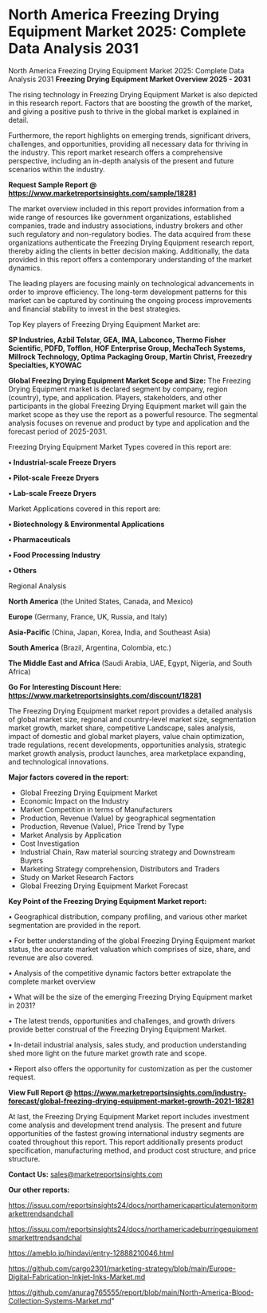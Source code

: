 # North America Freezing Drying Equipment Market 2025: Complete Data Analysis 2031
North America Freezing Drying Equipment Market 2025: Complete Data Analysis 2031
<Strong> Freezing Drying Equipment Market Overview 2025 - 2031</strong>

The rising technology in Freezing Drying Equipment Market is also depicted in this research report. Factors that are boosting the growth of the market, and giving a positive push to thrive in the global market is explained in detail.

Furthermore, the report highlights on emerging trends, significant drivers, challenges, and opportunities, providing all necessary data for thriving in the industry. This report market research offers a comprehensive perspective, including an in-depth analysis of the present and future scenarios within the industry.

<strong>Request Sample Report @ <a href=https://www.marketreportsinsights.com/sample/18281>https://www.marketreportsinsights.com/sample/18281</a></strong>

The market overview included in this report provides information from a wide range of resources like government organizations, established companies, trade and industry associations, industry brokers and other such regulatory and non-regulatory bodies. The data acquired from these organizations authenticate the Freezing Drying Equipment research report, thereby aiding the clients in better decision making. Additionally, the data provided in this report offers a contemporary understanding of the market dynamics.

The leading players are focusing mainly on technological advancements in order to improve efficiency. The long-term development patterns for this market can be captured by continuing the ongoing process improvements and financial stability to invest in the best strategies.

Top Key players of Freezing Drying Equipment Market are:

<strong>SP Industries, Azbil Telstar, GEA, IMA, Labconco, Thermo Fisher Scientific, PDFD, Tofflon, HOF Enterprise Group, MechaTech Systems, Millrock Technology, Optima Packaging Group, Martin Christ, Freezedry Specialties, KYOWAC</strong>

<strong><b>Global Freezing Drying Equipment Market Scope and Size:</b></strong>
The Freezing Drying Equipment market is declared segment by company, region (country), type, and application. Players, stakeholders, and other participants in the global Freezing Drying Equipment market will gain the market scope as they use the report as a powerful resource. The segmental analysis focuses on revenue and product by type and application and the forecast period of 2025-2031.

Freezing Drying Equipment Market Types covered in this report are:

<strong>• Industrial-scale Freeze Dryers

• Pilot-scale Freeze Dryers

• Lab-scale Freeze Dryers</strong>

Market Applications covered in this report are:

<strong>• Biotechnology & Environmental Applications

• Pharmaceuticals

• Food Processing Industry

• Others</strong> 

Regional Analysis

<strong>North America</strong> (the United States, Canada, and Mexico)

<strong>Europe</strong> (Germany, France, UK, Russia, and Italy)

<strong>Asia-Pacific</strong> (China, Japan, Korea, India, and Southeast Asia)

<strong>South America</strong> (Brazil, Argentina, Colombia, etc.)

<strong>The Middle East and Africa</strong> (Saudi Arabia, UAE, Egypt, Nigeria, and South Africa)

<strong>Go For Interesting Discount Here: <a href=https://www.marketreportsinsights.com/discount/18281>https://www.marketreportsinsights.com/discount/18281</a></strong>

The Freezing Drying Equipment market report provides a detailed analysis of global market size, regional and country-level market size, segmentation market growth, market share, competitive Landscape, sales analysis, impact of domestic and global market players, value chain optimization, trade regulations, recent developments, opportunities analysis, strategic market growth analysis, product launches, area marketplace expanding, and technological innovations.

<strong><b>Major factors covered in the report:</b></strong>
<ul>
  <li>Global Freezing Drying Equipment Market </li>
  <li>Economic Impact on the Industry</li>
  <li>Market Competition in terms of Manufacturers</li>
  <li>Production, Revenue (Value) by geographical segmentation</li>
  <li>Production, Revenue (Value), Price Trend by Type</li>
  <li>Market Analysis by Application</li>
  <li>Cost Investigation</li>
  <li>Industrial Chain, Raw material sourcing strategy and Downstream Buyers</li>
  <li>Marketing Strategy comprehension, Distributors and Traders</li>
  <li>Study on Market Research Factors</li>
  <li>Global Freezing Drying Equipment Market Forecast</li>
</ul>

<strong><b>Key Point of the Freezing Drying Equipment Market report:</b></strong>

• Geographical distribution, company profiling, and various other market segmentation are provided in the report.

• For better understanding of the global Freezing Drying Equipment market status, the accurate market valuation which comprises of size, share, and revenue are also covered.

• Analysis of the competitive dynamic factors better extrapolate the complete market overview

• What will be the size of the emerging Freezing Drying Equipment market in 2031?

• The latest trends, opportunities and challenges, and growth drivers provide better construal of the Freezing Drying Equipment Market.

• In-detail industrial analysis, sales study, and production understanding shed more light on the future market growth rate and scope.

• Report also offers the opportunity for customization as per the customer request.

<strong><b>View Full Report @ <a href=https://www.marketreportsinsights.com/industry-forecast/global-freezing-drying-equipment-market-growth-2021-18281>https://www.marketreportsinsights.com/industry-forecast/global-freezing-drying-equipment-market-growth-2021-18281</a></b></strong>


At last, the Freezing Drying Equipment Market report includes investment come analysis and development trend analysis. The present and future opportunities of the fastest growing international industry segments are coated throughout this report. This report additionally presents product specification, manufacturing method, and product cost structure, and price structure.

<strong>Contact Us:</strong>
sales@marketreportsinsights.com

<strong>Our other reports:</strong>

<a href=https://issuu.com/reportsinsights24/docs/northamericaparticulatemonitormarkettrendsandchall>https://issuu.com/reportsinsights24/docs/northamericaparticulatemonitormarkettrendsandchall</a>

<a href=https://issuu.com/reportsinsights24/docs/northamericadeburringequipmentsmarkettrendsandchal>https://issuu.com/reportsinsights24/docs/northamericadeburringequipmentsmarkettrendsandchal</a>

<a href=https://ameblo.jp/hindavi/entry-12888210046.html>https://ameblo.jp/hindavi/entry-12888210046.html</a>

<a href=https://github.com/cargo2301/marketing-strategy/blob/main/Europe-Digital-Fabrication-Inkjet-Inks-Market.md>https://github.com/cargo2301/marketing-strategy/blob/main/Europe-Digital-Fabrication-Inkjet-Inks-Market.md</a>

<a href=https://github.com/anurag765555/report/blob/main/North-America-Blood-Collection-Systems-Market.md>https://github.com/anurag765555/report/blob/main/North-America-Blood-Collection-Systems-Market.md</a>"

